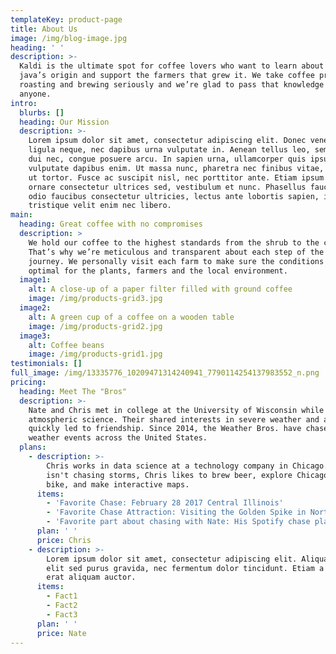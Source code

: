 ```yaml
---
templateKey: product-page
title: About Us
image: /img/blog-image.jpg
heading: ' '
description: >-
  Kaldi is the ultimate spot for coffee lovers who want to learn about their
  java’s origin and support the farmers that grew it. We take coffee production,
  roasting and brewing seriously and we’re glad to pass that knowledge to
  anyone.
intro:
  blurbs: []
  heading: Our Mission
  description: >-
    Lorem ipsum dolor sit amet, consectetur adipiscing elit. Donec venenatis
    ligula neque, nec dapibus urna vulputate in. Aenean tellus leo, semper id
    dui nec, congue posuere arcu. In sapien urna, ullamcorper quis ipsum ac,
    vulputate dapibus enim. Ut massa nunc, pharetra nec finibus vitae, ultricies
    ut tortor. Fusce ac suscipit nisl, nec porttitor ante. Etiam ipsum est,
    ornare consectetur ultrices sed, vestibulum et nunc. Phasellus faucibus,
    odio faucibus consectetur ultricies, lectus ante lobortis sapien, in
    tristique velit enim nec libero.
main:
  heading: Great coffee with no compromises
  description: >
    We hold our coffee to the highest standards from the shrub to the cup.
    That’s why we’re meticulous and transparent about each step of the coffee’s
    journey. We personally visit each farm to make sure the conditions are
    optimal for the plants, farmers and the local environment.
  image1:
    alt: A close-up of a paper filter filled with ground coffee
    image: /img/products-grid3.jpg
  image2:
    alt: A green cup of a coffee on a wooden table
    image: /img/products-grid2.jpg
  image3:
    alt: Coffee beans
    image: /img/products-grid1.jpg
testimonials: []
full_image: /img/13335776_10209471314240941_7790114254137983552_n.png
pricing:
  heading: Meet The "Bros"
  description: >-
    Nate and Chris met in college at the University of Wisconsin while studying
    atmospheric science. Their shared interests in severe weather and aviation
    quickly led to friendship. Since 2014, the Weather Bros. have chased severe
    weather events across the United States.
  plans:
    - description: >-
        Chris works in data science at a technology company in Chicago. When he
        isn't chasing storms, Chris likes to brew beer, explore Chicago on his
        bike, and make interactive maps. 
      items:
        - 'Favorite Chase: February 28 2017 Central Illinois'
        - 'Favorite Chase Attraction: Visiting the Golden Spike in North Platte'
        - 'Favorite part about chasing with Nate: His Spotify chase playlists'
      plan: ' '
      price: Chris
    - description: >-
        Lorem ipsum dolor sit amet, consectetur adipiscing elit. Aliquam cursus
        elit sed purus gravida, nec fermentum dolor tincidunt. Etiam a nisi sed
        erat aliquam auctor.
      items:
        - Fact1
        - Fact2
        - Fact3
      plan: ' '
      price: Nate
---
```


